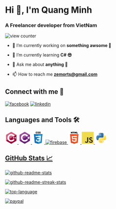 # Hi 👋, I'm Quang Minh
### A Freelancer developer from VietNam

![view counter](https://komarev.com/ghpvc/?username=therealstromez&label=Profile%20views&color=0e75b6&style=flat-square)

- 🔭 I’m currently working on **something awsome 🥰**

- 🌱 I’m currently learning **C# 😎**

- 💬 Ask me about **anything 🤣**

- 📫 How to reach me **zemorts@gmail.com**


## Connect with me 👀
<!--<p align="left">
<a href="#" target="blank"><img align="center" src="https://cdn.jsdelivr.net/npm/simple-icons@3.0.1/icons/codepen.svg" alt="hoanghien0410" height="30" width="40" /></a>
<a href="#" target="blank"><img align="center" src="https://cdn.jsdelivr.net/npm/simple-icons@3.0.1/icons/linkedin.svg" alt="hoang-tran-69731113a" height="30" width="40" /></a>
<a href="#" target="blank"><img align="center" src="https://cdn.jsdelivr.net/npm/simple-icons@3.0.1/icons/stackoverflow.svg" alt="11898496" height="30" width="40" /></a>
<a href="#" target="blank"><img align="center" src="https://cdn.jsdelivr.net/npm/simple-icons@3.0.1/icons/facebook.svg" alt="99.hoangtran" height="30" width="40" /></a>
</p>-->

<a href="https://fb.com/therealstromez" target="blank"><img align="center" src="https://img.shields.io/badge/Facebook-1877F2?style=for-the-badge&logo=facebook&logoColor=white" alt="facebook"/></a>
<a href="https://linkedin.com/in/minhquangnd" target="blank"><img align="center" src="https://img.shields.io/badge/LinkedIn-0077B5?style=for-the-badge&logo=linkedin&logoColor=white" alt="linkedin"/></a>


## Languages and Tools 🛠
<a href="https://www.w3schools.com/cpp/" target="_blank"> <img src="https://raw.githubusercontent.com/devicons/devicon/master/icons/cplusplus/cplusplus-original.svg" alt="cplusplus" width="40" height="40"/> </a> <a href="https://www.w3schools.com/cs/" target="_blank"> <img src="https://raw.githubusercontent.com/devicons/devicon/master/icons/csharp/csharp-original.svg" alt="csharp" width="40" height="40"/> </a> <a href="https://www.w3schools.com/css/" target="_blank"> <img src="https://raw.githubusercontent.com/devicons/devicon/master/icons/css3/css3-original-wordmark.svg" alt="css3" width="40" height="40"/> </a> </a> <a href="https://firebase.google.com/" target="_blank"> <img src="https://www.vectorlogo.zone/logos/firebase/firebase-icon.svg" alt="firebase" width="40" height="40"/> </a> <a href="https://www.w3.org/html/" target="_blank"> <img src="https://raw.githubusercontent.com/devicons/devicon/master/icons/html5/html5-original-wordmark.svg" alt="html5" width="40" height="40"/> </a> <a href="https://developer.mozilla.org/en-US/docs/Web/JavaScript" target="_blank"> <img src="https://raw.githubusercontent.com/devicons/devicon/master/icons/javascript/javascript-original.svg" alt="javascript" width="40" height="40"/> </a> <a href="https://www.python.org" target="_blank"> <img src="https://raw.githubusercontent.com/devicons/devicon/master/icons/python/python-original.svg" alt="python" width="40" height="40"/>
## GitHub Stats 📈

<!--<p align="center"> <a href="https://github.com/ryo-ma/github-profile-trophy"><img src="https://github-profile-trophy.vercel.app/?username=therealstromez" alt="therealstromez" /></a> </p>-->

![github-readme-stats](https://github-readme-stats.vercel.app/api?username=therealstromez&show_icons=true&locale=en&theme=tokyonight)

![github-readme-streak-stats](https://github-readme-streak-stats.herokuapp.com/?user=therealstromez&theme=tokyonight)

![top-language](https://github-readme-stats.vercel.app/api/top-langs?username=therealstromez&count_private=true&show_icons=true&locale=en&layout=compact&theme=tokyonight)

<a href="https://www.paypal.me/quangminh06"><img src="https://img.shields.io/badge/support-PayPal-blue?logo=PayPal&style=flat-square&label=Donate" alt="paypal"/>
</a>
